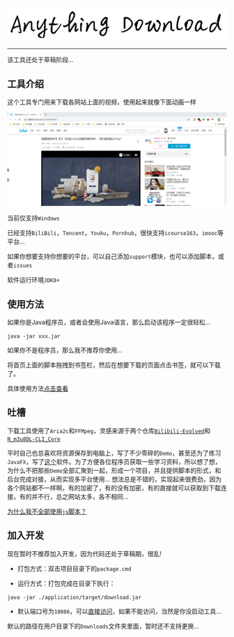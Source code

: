 <div style="margin: 0 auto;"><img src="images/标题.png"/></div>

---

该工具还处于草稿阶段...

## 工具介绍

这个工具专门用来下载各网站上面的视频，使用起来就像下面动画一样

![](/images/使用方法.gif)

当前仅支持`Windows`

已经支持`BiliBili`，`Tencent`，`Youku`，`Pornhub`，很快支持`icourse163`，`imooc`等平台...

如果你想要支持你想要的平台，可以自己添加`support`模块，也可以添加脚本，或者`issues`

软件运行环境`JDK8+`

## 使用方法

如果你是Java程序员，或者会使用Java语言，那么启动该程序一定很轻松...

```
java -jar xxx.jar
```

如果你不是程序员，那么我不推荐你使用...

将首页上面的脚本拖拽到书签栏，然后在想要下载的页面点击书签，就可以下载了。

具体使用方法[点击查看]()

## 吐槽

下载工具使用了`Aria2c`和`FFMpeg`，灵感来源于两个仓库[`Bilibili-Evolved`](https://github.com/the1812/Bilibili-Evolved)和[`N_m3u8DL-CLI_Core`](https://github.com/nilaoda/N_m3u8DL-CLI_Core)

平时自己也总喜欢将资源保存到电脑上，写了不少零碎的`Demo`，甚至还为了练习`JavaFX`，写了[这个](https://halo.cyblogs.top/release/%E6%85%95%E8%AF%BE%E7%BD%91%E4%B8%8B%E8%BD%BD%E5%99%A8.exe)软件。为了方便各位程序员获取一些学习资料，所以想了想，为什么不把那些`Demo`全部汇聚到一起，形成一个项目，并且提供脚本的形式，和后台完成对接，从而实现多平台使用... 想法总是不错的，实现起来很费劲，因为各个网站都不一样啊，有的加密了，有的没有加密，有的直接就可以获取到下载连接，有的并不行，总之网站太多，各不相同...

[为什么我不全部使用`js`脚本？](https://halo.cyblogs.top/archives/2020-why-not-develop-broswer-script)

## 加入开发

现在暂时不推荐加入开发，因为代码还处于草稿期，很乱!

- 打包方式：双击项目目录下的`package.cmd`

- 运行方式：打包完成在目录下执行：

```shell
java -jar ./application/target/download.jar
```

- 默认端口号为`10086`，可以[直接访问](http://localhost:10086)，如果不能访问，当然是你没启动工具...

默认的路径在用户目录下的`Downloads`文件夹里面，暂时还不支持更换...
